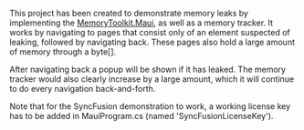 This project has been created to demonstrate memory leaks by implementing the [MemoryToolkit.Maui](https://github.com/AdamEssenmacher/MemoryToolkit.Maui), as well as a memory tracker.
It works by navigating to pages that consist only of an element suspected of leaking, followed by navigating back. These pages also hold a large amount of memory through a byte[].

After navigating back a popup will be shown if it has leaked. The memory tracker would also clearly increase by a large amount, which it will continue to do every navigation back-and-forth.

Note that for the SyncFusion demonstration to work, a working license key has to be added in MauiProgram.cs (named 'SyncFusionLicenseKey').
